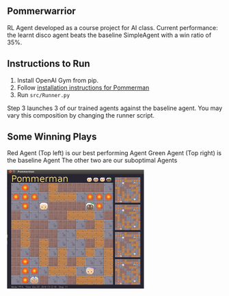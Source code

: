 ## Pommerwarrior

RL Agent developed as a course project for AI class. Current performance: the learnt disco agent beats the baseline SimpleAgent with a win ratio of 35%.

## Instructions to Run

1. Install OpenAI Gym from pip.
2. Follow [installation instructions for Pommerman](https://github.com/MultiAgentLearning/playground/tree/master/docs)
3. Run `src/Runner.py`

Step 3 launches 3 of our trained agents against the baseline agent. You may vary this composition by changing the runner script.

## Some Winning Plays

Red Agent (Top left) is our best performing Agent
Green Agent (Top right) is the baseline Agent 
The other two are our suboptimal Agents

![demo-red-winning.gif](demo-red-winning.gif)
